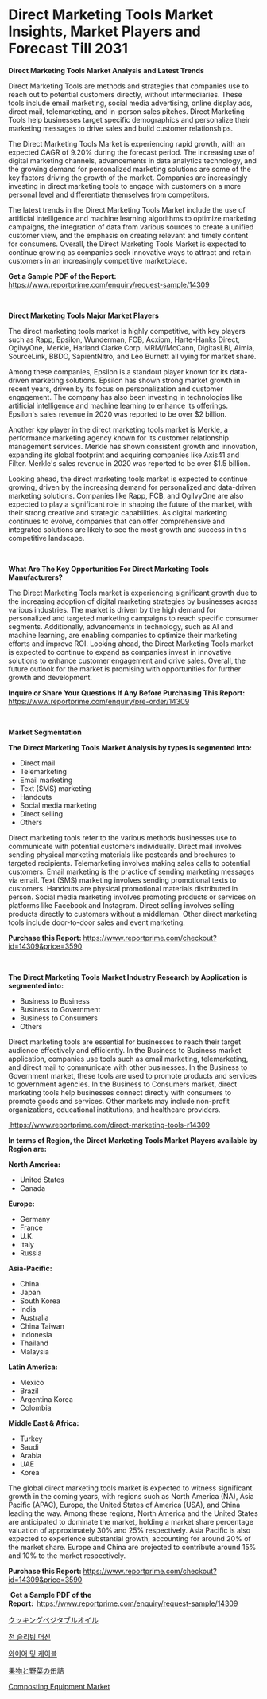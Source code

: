 <p><h1>Direct Marketing Tools Market Insights, Market Players and Forecast Till 2031</h1></p><p><strong>Direct Marketing Tools Market Analysis and Latest Trends</strong></p>
<p><p>Direct Marketing Tools are methods and strategies that companies use to reach out to potential customers directly, without intermediaries. These tools include email marketing, social media advertising, online display ads, direct mail, telemarketing, and in-person sales pitches. Direct Marketing Tools help businesses target specific demographics and personalize their marketing messages to drive sales and build customer relationships.</p><p>The Direct Marketing Tools Market is experiencing rapid growth, with an expected CAGR of 9.20% during the forecast period. The increasing use of digital marketing channels, advancements in data analytics technology, and the growing demand for personalized marketing solutions are some of the key factors driving the growth of the market. Companies are increasingly investing in direct marketing tools to engage with customers on a more personal level and differentiate themselves from competitors.</p><p>The latest trends in the Direct Marketing Tools Market include the use of artificial intelligence and machine learning algorithms to optimize marketing campaigns, the integration of data from various sources to create a unified customer view, and the emphasis on creating relevant and timely content for consumers. Overall, the Direct Marketing Tools Market is expected to continue growing as companies seek innovative ways to attract and retain customers in an increasingly competitive marketplace.</p></p>
<p><strong>Get a Sample PDF of the Report:&nbsp;</strong> <a href="https://www.reportprime.com/enquiry/request-sample/14309">https://www.reportprime.com/enquiry/request-sample/14309</a></p>
<p>&nbsp;</p>
<p><strong>Direct Marketing Tools Major Market Players</strong></p>
<p><p>The direct marketing tools market is highly competitive, with key players such as Rapp, Epsilon, Wunderman, FCB, Acxiom, Harte-Hanks Direct, OgilvyOne, Merkle, Harland Clarke Corp, MRM//McCann, DigitasLBi, Aimia, SourceLink, BBDO, SapientNitro, and Leo Burnett all vying for market share. </p><p>Among these companies, Epsilon is a standout player known for its data-driven marketing solutions. Epsilon has shown strong market growth in recent years, driven by its focus on personalization and customer engagement. The company has also been investing in technologies like artificial intelligence and machine learning to enhance its offerings. Epsilon's sales revenue in 2020 was reported to be over $2 billion.</p><p>Another key player in the direct marketing tools market is Merkle, a performance marketing agency known for its customer relationship management services. Merkle has shown consistent growth and innovation, expanding its global footprint and acquiring companies like Axis41 and Filter. Merkle's sales revenue in 2020 was reported to be over $1.5 billion.</p><p>Looking ahead, the direct marketing tools market is expected to continue growing, driven by the increasing demand for personalized and data-driven marketing solutions. Companies like Rapp, FCB, and OgilvyOne are also expected to play a significant role in shaping the future of the market, with their strong creative and strategic capabilities. As digital marketing continues to evolve, companies that can offer comprehensive and integrated solutions are likely to see the most growth and success in this competitive landscape.</p></p>
<p>&nbsp;</p>
<p><strong>What Are The Key Opportunities For Direct Marketing Tools Manufacturers?</strong></p>
<p><p>The Direct Marketing Tools market is experiencing significant growth due to the increasing adoption of digital marketing strategies by businesses across various industries. The market is driven by the high demand for personalized and targeted marketing campaigns to reach specific consumer segments. Additionally, advancements in technology, such as AI and machine learning, are enabling companies to optimize their marketing efforts and improve ROI. Looking ahead, the Direct Marketing Tools market is expected to continue to expand as companies invest in innovative solutions to enhance customer engagement and drive sales. Overall, the future outlook for the market is promising with opportunities for further growth and development.</p></p>
<p><strong>Inquire or Share Your Questions If Any Before Purchasing This Report:</strong> <a href="https://www.reportprime.com/enquiry/pre-order/14309">https://www.reportprime.com/enquiry/pre-order/14309</a></p>
<p>&nbsp;</p>
<p><strong>Market Segmentation</strong></p>
<p><strong>The Direct Marketing Tools Market Analysis by types is segmented into:</strong></p>
<p><ul><li>Direct mail</li><li>Telemarketing</li><li>Email marketing</li><li>Text (SMS) marketing</li><li>Handouts</li><li>Social media marketing</li><li>Direct selling</li><li>Others</li></ul></p>
<p><p>Direct marketing tools refer to the various methods businesses use to communicate with potential customers individually. Direct mail involves sending physical marketing materials like postcards and brochures to targeted recipients. Telemarketing involves making sales calls to potential customers. Email marketing is the practice of sending marketing messages via email. Text (SMS) marketing involves sending promotional texts to customers. Handouts are physical promotional materials distributed in person. Social media marketing involves promoting products or services on platforms like Facebook and Instagram. Direct selling involves selling products directly to customers without a middleman. Other direct marketing tools include door-to-door sales and event marketing.</p></p>
<p><strong>Purchase this Report:&nbsp;</strong><a href="https://www.reportprime.com/checkout?id=14309&price=3590">https://www.reportprime.com/checkout?id=14309&price=3590</a></p>
<p>&nbsp;</p>
<p><strong>The Direct Marketing Tools Market Industry Research by Application is segmented into:</strong></p>
<p><ul><li>Business to Business</li><li>Business to Government</li><li>Business to Consumers</li><li>Others</li></ul></p>
<p><p>Direct marketing tools are essential for businesses to reach their target audience effectively and efficiently. In the Business to Business market application, companies use tools such as email marketing, telemarketing, and direct mail to communicate with other businesses. In the Business to Government market, these tools are used to promote products and services to government agencies. In the Business to Consumers market, direct marketing tools help businesses connect directly with consumers to promote goods and services. Other markets may include non-profit organizations, educational institutions, and healthcare providers.</p></p>
<p><a href="https://www.reportprime.com/direct-marketing-tools-r14309">&nbsp;https://www.reportprime.com/direct-marketing-tools-r14309</a></p>
<p><strong>In terms of Region, the Direct Marketing Tools Market Players available by Region are:</strong></p>
<p>
    <p> <strong> North America: </strong>
        <ul>
            <li>United States</li>
            <li>Canada</li>
        </ul>
        </p> 
    <p> <strong> Europe: </strong>
        <ul>
            <li>Germany</li>
            <li>France</li>
            <li>U.K.</li>
            <li>Italy</li>
            <li>Russia</li>
        </ul>
        </p> 
    <p> <strong> Asia-Pacific: </strong>
        <ul>
            <li>China</li>
            <li>Japan</li>
            <li>South Korea</li>
            <li>India</li>
            <li>Australia</li>
            <li>China Taiwan</li>
            <li>Indonesia</li>
            <li>Thailand</li>
            <li>Malaysia</li>
        </ul>
        </p> 
    <p> <strong> Latin America: </strong>
        <ul>
            <li>Mexico</li>
            <li>Brazil</li>
            <li>Argentina Korea</li>
            <li>Colombia</li>
        </ul>
        </p> 
    <p> <strong> Middle East & Africa: </strong>
        <ul>
            <li>Turkey</li>
            <li>Saudi</li>
            <li>Arabia</li>
            <li>UAE</li>
            <li>Korea</li>
        </ul>
    </p>
    </p>
<p><p>The global direct marketing tools market is expected to witness significant growth in the coming years, with regions such as North America (NA), Asia Pacific (APAC), Europe, the United States of America (USA), and China leading the way. Among these regions, North America and the United States are anticipated to dominate the market, holding a market share percentage valuation of approximately 30% and 25% respectively. Asia Pacific is also expected to experience substantial growth, accounting for around 20% of the market share. Europe and China are projected to contribute around 15% and 10% to the market respectively.</p></p>
<p><strong>Purchase this Report: </strong><a href="https://www.reportprime.com/checkout?id=14309&price=3590">https://www.reportprime.com/checkout?id=14309&price=3590</a></p>
<p>&nbsp;<strong>Get a Sample PDF of the Report:&nbsp;&nbsp;</strong><a href="https://www.reportprime.com/enquiry/request-sample/14309">https://www.reportprime.com/enquiry/request-sample/14309</a></p>
<p><strong></strong></p>
<p><p><a href="https://medium.com/@lauriank/%E9%87%8E%E8%8F%9C%E6%B2%B9%E5%B8%82%E5%A0%B4%E3%81%AE%E5%B1%95%E6%9C%9B-%E6%A5%AD%E7%95%8C%E6%A6%82%E8%A6%81%E3%81%A8%E4%BA%88%E6%B8%AC-2024%E5%B9%B4%E3%81%8B%E3%82%892031%E5%B9%B4-4b7b55fb5658">クッキングベジタブルオイル</a></p><p><a href="https://medium.com/@bennyuigleyjks/%EC%98%B7-%EA%B0%88%EB%9D%BC%EC%A7%90-%EA%B8%B0%EA%B3%84-%EC%8B%9C%EC%9E%A5-%EB%B3%B4%EA%B3%A0%EC%84%9C%EB%8A%94-%EC%9D%B4-%EC%8B%9C%EC%9E%A5%EC%9D%98-%EC%B5%9C%EC%8B%A0-%ED%8A%B8%EB%A0%8C%EB%93%9C%EC%99%80-%EC%84%B1%EC%9E%A5-%EA%B8%B0%ED%9A%8C%EB%A5%BC-%EB%B3%B4%EC%97%AC%EC%A4%8D%EB%8B%88%EB%8B%A4-3725aa4d2c3f">천 슬리팅 머신</a></p><p><a href="https://medium.com/@ralphyjames/%EC%99%80%EC%9D%B4%EC%96%B4-%EB%B0%8F-%EC%BC%80%EC%9D%B4%EB%B8%94-%EC%8B%9C%EC%9E%A5%EC%9D%80-%EC%8B%9C%EC%9E%A5-%EC%A0%90%EC%9C%A0%EC%9C%A8-%EA%B7%9C%EB%AA%A8-%EB%B0%8F-2031%EB%85%84%EA%B9%8C%EC%A7%80-%EC%98%88%EC%83%81-%EC%98%88%EC%B8%A1%EC%97%90-%EC%B4%88%EC%A0%90%EC%9D%84-%EB%A7%9E%EC%B6%A5%EB%8B%88%EB%8B%A4-03005c5fc29d">와이어 및 케이블</a></p><p><a href="https://medium.com/@carolynsparkly/%E7%BC%B6%E8%A9%B0%E3%81%AE%E6%9E%9C%E7%89%A9%E3%82%84%E9%87%8E%E8%8F%9C%E5%B8%82%E5%A0%B4%E3%81%AE%E3%83%A1%E3%83%88%E3%83%AA%E3%82%AF%E3%82%B9%E3%82%92%E8%A7%A3%E8%AA%AD%E3%81%99%E3%82%8B-%E5%B8%82%E5%A0%B4%E3%82%B7%E3%82%A7%E3%82%A2-%E3%83%88%E3%83%AC%E3%83%B3%E3%83%89-%E6%88%90%E9%95%B7%E3%83%91%E3%82%BF%E3%83%BC%E3%83%B3-7183479f8f36">果物と野菜の缶詰</a></p><p><a href="https://view.publitas.com/reportprime-1/composting-equipment-market-analysis-and-sze-forecasted-for-period-from-2024-to-2031/">Composting Equipment Market</a></p></p>
